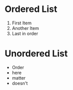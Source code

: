 # Ordered List
1. First Item
2. Another Item
3. Last in order

# Unordered List
- Order
- here
- matter
- doesn't